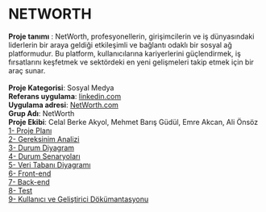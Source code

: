 # NETWORTH
**Proje tanımı** : NetWorth, profesyonellerin, girişimcilerin ve iş dünyasındaki liderlerin bir araya geldiği etkileşimli ve bağlantı odaklı bir sosyal ağ platformudur. Bu platform, kullanıcılarına kariyerlerini güçlendirmek, iş fırsatlarını keşfetmek ve sektördeki en yeni gelişmeleri takip etmek için bir araç sunar.
<br><br>
**Proje Kategorisi**: Sosyal Medya
<br>
**Referans uygulama**: [linkedin.com](https://www.linkedin.com/feed/)
<br>
**Uygulama adresi**: [NetWorth.com](https://networth.website/networth/HomePage/HomePage.html)
<br>
**Grup Adı**: NetWorth
<br>
**Proje Ekibi**: Celal Berke Akyol, Mehmet Barış Güdül, Emre Akcan, Ali Önsöz
<br>
[1- Proje Planı ](proje-planı.md)
<br>
[2- Gereksinim Analizi](gereksinimler.md)
<br>
[3- Durum Diyagram](durum-diyagramı.md)<br>
[4- Durum Senaryoları](kullanıcı-durum-senaryoları.md)<br>
[5- Veri Tabanı Diyagramı](veri-tabanı-diyagramı.md) <br>
[6- Front-end ](https://github.com/CelalBerkeAkyol/networth/blob/main/Front-end.md)<br>
[7- Back-end](backend.md)<br>
[8- Test](test.md)<br>
[9- Kullanıcı ve Geliştirici Dökümantasyonu](kullanici-gelistirici-dokumantasyon.md)<br>

